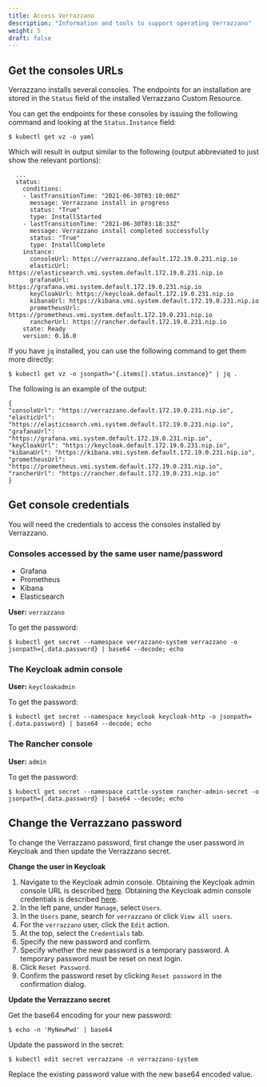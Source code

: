 ```yaml
---
title: Access Verrazzano
description: "Information and tools to support operating Verrazzano"
weight: 5
draft: false
---
```

## Get the consoles URLs

Verrazzano installs several consoles. The endpoints for an installation are stored in the `Status` field of the
installed Verrazzano Custom Resource.

You can get the endpoints for these consoles by issuing the following command and looking at the `Status.Instance` field:

`$ kubectl get vz -o yaml`

Which will result in output similar to the following (output abbreviated to just show the relevant portions):

```
  ...
  status:
    conditions:
    - lastTransitionTime: "2021-06-30T03:10:00Z"
      message: Verrazzano install in progress
      status: "True"
      type: InstallStarted
    - lastTransitionTime: "2021-06-30T03:18:33Z"
      message: Verrazzano install completed successfully
      status: "True"
      type: InstallComplete
    instance:
      consoleUrl: https://verrazzano.default.172.19.0.231.nip.io
      elasticUrl: https://elasticsearch.vmi.system.default.172.19.0.231.nip.io
      grafanaUrl: https://grafana.vmi.system.default.172.19.0.231.nip.io
      keyCloakUrl: https://keycloak.default.172.19.0.231.nip.io
      kibanaUrl: https://kibana.vmi.system.default.172.19.0.231.nip.io
      prometheusUrl: https://prometheus.vmi.system.default.172.19.0.231.nip.io
      rancherUrl: https://rancher.default.172.19.0.231.nip.io
    state: Ready
    version: 0.16.0
```

If you have `jq` installed, you can use the following command to get them more directly:

`$ kubectl get vz -o jsonpath="{.items[].status.instance}" | jq .`

The following is an example of the output:
```
{
"consoleUrl": "https://verrazzano.default.172.19.0.231.nip.io",
"elasticUrl": "https://elasticsearch.vmi.system.default.172.19.0.231.nip.io",
"grafanaUrl": "https://grafana.vmi.system.default.172.19.0.231.nip.io",
"keyCloakUrl": "https://keycloak.default.172.19.0.231.nip.io",
"kibanaUrl": "https://kibana.vmi.system.default.172.19.0.231.nip.io",
"prometheusUrl": "https://prometheus.vmi.system.default.172.19.0.231.nip.io",
"rancherUrl": "https://rancher.default.172.19.0.231.nip.io"
}
```

## Get console credentials

You will need the credentials to access the consoles installed by Verrazzano.

### Consoles accessed by the same user name/password
- Grafana
- Prometheus
- Kibana
- Elasticsearch

**User:**  `verrazzano`

To get the password:

`$ kubectl get secret --namespace verrazzano-system verrazzano -o jsonpath={.data.password} | base64 --decode; echo`


### The Keycloak admin console

**User:** `keycloakadmin`

To get the password:  

`$ kubectl get secret --namespace keycloak keycloak-http -o jsonpath={.data.password} | base64 --decode; echo`


### The Rancher console

**User:** `admin`

To get the password:  

`$ kubectl get secret --namespace cattle-system rancher-admin-secret -o jsonpath={.data.password} | base64 --decode; echo`

## Change the Verrazzano password

 To change the Verrazzano password, first change the user password in Keycloak and then update the Verrazzano secret.

**Change the user in Keycloak**
1. Navigate to the Keycloak admin console. Obtaining the Keycloak admin console URL is described [here](#get-the-consoles-urls). Obtaining the Keycloak admin console credentials is described [here](#the-keycloak-admin-console).
2. In the left pane, under `Manage`, select `Users`.
3. In the `Users` pane, search for `verrazzano` or click `View all users`.
4. For the `verrazzano` user, click the `Edit` action.
5. At the top, select the `Credentials` tab.
6. Specify the new password and confirm.
7. Specify whether the new password is a temporary password. A temporary password must be reset on next login.
8. Click `Reset Password`.
9. Confirm the password reset by clicking `Reset password` in the confirmation dialog.

**Update the Verrazzano secret**

Get the base64 encoding for your new password:

`$ echo -n 'MyNewPwd' | base64`

Update the password in the secret:

`$ kubectl edit secret verrazzano -n verrazzano-system`

Replace the existing password value with the new base64 encoded value.

